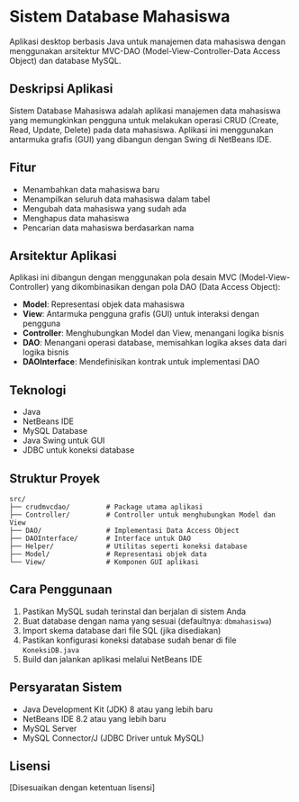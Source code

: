 # Sistem Database Mahasiswa

Aplikasi desktop berbasis Java untuk manajemen data mahasiswa dengan menggunakan arsitektur MVC-DAO (Model-View-Controller-Data Access Object) dan database MySQL.

## Deskripsi Aplikasi

Sistem Database Mahasiswa adalah aplikasi manajemen data mahasiswa yang memungkinkan pengguna untuk melakukan operasi CRUD (Create, Read, Update, Delete) pada data mahasiswa. Aplikasi ini menggunakan antarmuka grafis (GUI) yang dibangun dengan Swing di NetBeans IDE.

## Fitur

- Menambahkan data mahasiswa baru
- Menampilkan seluruh data mahasiswa dalam tabel
- Mengubah data mahasiswa yang sudah ada
- Menghapus data mahasiswa
- Pencarian data mahasiswa berdasarkan nama

## Arsitektur Aplikasi

Aplikasi ini dibangun dengan menggunakan pola desain MVC (Model-View-Controller) yang dikombinasikan dengan pola DAO (Data Access Object):

- **Model**: Representasi objek data mahasiswa
- **View**: Antarmuka pengguna grafis (GUI) untuk interaksi dengan pengguna
- **Controller**: Menghubungkan Model dan View, menangani logika bisnis
- **DAO**: Menangani operasi database, memisahkan logika akses data dari logika bisnis
- **DAOInterface**: Mendefinisikan kontrak untuk implementasi DAO

## Teknologi

- Java
- NetBeans IDE
- MySQL Database
- Java Swing untuk GUI
- JDBC untuk koneksi database

## Struktur Proyek

```
src/
├── crudmvcdao/         # Package utama aplikasi
├── Controller/         # Controller untuk menghubungkan Model dan View
├── DAO/                # Implementasi Data Access Object
├── DAOInterface/       # Interface untuk DAO
├── Helper/             # Utilitas seperti koneksi database
├── Model/              # Representasi objek data
└── View/               # Komponen GUI aplikasi
```

## Cara Penggunaan

1. Pastikan MySQL sudah terinstal dan berjalan di sistem Anda
2. Buat database dengan nama yang sesuai (defaultnya: `dbmahasiswa`)
3. Import skema database dari file SQL (jika disediakan)
4. Pastikan konfigurasi koneksi database sudah benar di file `KoneksiDB.java`
5. Build dan jalankan aplikasi melalui NetBeans IDE

## Persyaratan Sistem

- Java Development Kit (JDK) 8 atau yang lebih baru
- NetBeans IDE 8.2 atau yang lebih baru
- MySQL Server
- MySQL Connector/J (JDBC Driver untuk MySQL)

## Lisensi

[Disesuaikan dengan ketentuan lisensi]
